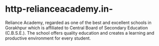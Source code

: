 # http-relianceacademy.in-
Reliance Academy, regarded as one of the best and excellent schools in Gorakhpur which is affiliated to Central Board of Secondary Education (C.B.S.E.). The school offers quality education and creates a learning and productive environment for every student.

